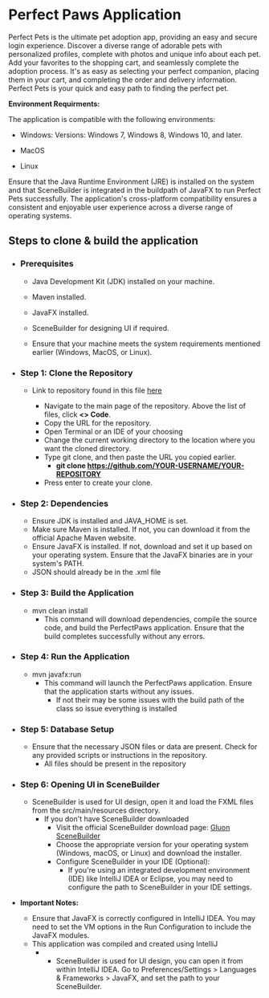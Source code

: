 # Perfect Paws Application

Perfect Pets is the ultimate pet adoption app, providing an easy and secure login experience. Discover a diverse range of adorable pets with personalized profiles, complete with photos and unique info about each pet. Add your favorites to the shopping cart, and seamlessly complete the adoption process. It's as easy as selecting your perfect companion, placing them in your cart, and completing the order and delivery information. Perfect Pets is your quick and easy path to finding the perfect pet.

**Environment Requirments:**

The application is compatible with the following environments:

  + Windows: Versions: Windows 7, Windows 8, Windows 10, and later.

  + MacOS

  + Linux

Ensure that the Java Runtime Environment (JRE) is installed on the system and that SceneBuilder is integrated in the buildpath of JavaFX to run Perfect Pets successfully. The application's cross-platform compatibility ensures a consistent and enjoyable user experience across a diverse range of operating systems.

## Steps to clone & build the application

  + ### Prerequisites
    
      + Java Development Kit (JDK) installed on your machine.
        
      + Maven installed.
        
      + JavaFX installed.
        
      + SceneBuilder for designing UI if required.
        
      + Ensure that your machine meets the system requirements mentioned earlier (Windows, MacOS, or Linux).

   
  + ### Step 1: Clone the Repository
    
      + Link to repository found in this file [here](Perfect-Paws-Application.md)
        
          + Navigate to the main page of the repository. Above the list of files, click **<> Code**.
          + Copy the URL for the repository.
          + Open Terminal or an IDE of your choosing
          + Change the current working directory to the location where you want the cloned directory.
          + Type git clone, and then paste the URL you copied earlier.
              + **git clone https://github.com/YOUR-USERNAME/YOUR-REPOSITORY**
          + Press enter to create your clone.


  + ### Step 2: Dependencies
      + Ensure JDK is installed and JAVA_HOME is set.
      + Make sure Maven is installed. If not, you can download it from the official Apache Maven website.
      + Ensure JavaFX is installed. If not, download and set it up based on your operating system. Ensure that the JavaFX binaries are in your system's PATH.
      + JSON should already be in the .xml file


  + ### Step 3: Build the Application
      + mvn clean install
          + This command will download dependencies, compile the source code, and build the PerfectPaws application. Ensure that the build completes successfully without any errors.


  + ### Step 4: Run the Application 
      + mvn javafx:run
          + This command will launch the PerfectPaws application. Ensure that the application starts without any issues.
              + If not their may be some issues with the build path of the class so issue everything is installed 


  + ### Step 5: Database Setup
      + Ensure that the necessary JSON files or data are present. Check for any provided scripts or instructions in the repository.
          + All files should be present in the repository


  + ### Step 6: Opening UI in SceneBuilder
      + SceneBuilder is used for UI design, open it and load the FXML files from the src/main/resources directory.
          + If you don't have SceneBuilder downloaded
              + Visit the official SceneBuilder download page: [Gluon SceneBuilder](https://gluonhq.com/products/scene-builder/)
              + Choose the appropriate version for your operating system (Windows, macOS, or Linux) and download the installer.
              + Configure SceneBuilder in your IDE (Optional):
                  + If you're using an integrated development environment (IDE) like IntelliJ IDEA or Eclipse, you may need to configure the path to SceneBuilder in your IDE settings.       

  + **Important Notes:**
      + Ensure that JavaFX is correctly configured in IntelliJ IDEA. You may need to set the VM options in the Run Configuration to include the JavaFX modules.
      + This application was compiled and created using IntelliJ
          +  + SceneBuilder is used for UI design, you can open it from within IntelliJ IDEA. Go to Preferences/Settings > Languages & Frameworks > JavaFX, and set the path to your SceneBuilder.

        
   
    
  


